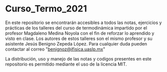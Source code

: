 # Curso_Termo_2021
En este repositorio se encontrarán accesibles a todos las notas, ejercicios y prácticas de los talleres del curso de termodinámica impartido por el profesor Magdaleno Medina Noyola con el fin de reforzar lo aprendido y visto en clase. Los autores de estos talleres son el mismo profesor y su asistente Jesús Benigno Zepeda López. Para cualquier duda pueden contactar al correo "benignoz@ifisica.uaslp.mx"

La distribución, uso y manejo de las notas y codigos presentes en este repositorio es permitido mediante el uso de la licencia MIT.
